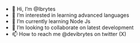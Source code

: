 - 👋 Hi, I’m @Ibrytes
- 👀 I’m interested in learning advanced languages
- 🌱 I’m currently learning Node Js
- 💞️ I’m looking to collaborate on latest development
- 📫 How to reach me @devibrytes on twitter (X)

<!---
Ibrytes/Ibrytes is a ✨ special ✨ repository because its `README.md` (this file) appears on your GitHub profile.
You can click the Preview link to take a look at your changes.
--->
